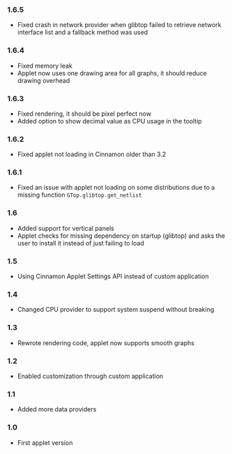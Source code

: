 ### 1.6.5
* Fixed crash in network provider when glibtop failed to retrieve network interface list and a fallback method was used

### 1.6.4
* Fixed memory leak
* Applet now uses one drawing area for all graphs, it should reduce drawing overhead

### 1.6.3
* Fixed rendering, it should be pixel perfect now
* Added option to show decimal value as CPU usage in the tooltip

### 1.6.2
* Fixed applet not loading in Cinnamon older than 3.2

### 1.6.1
* Fixed an issue with applet not loading on some distributions due to a missing function `GTop.glibtop.get_netlist`

### 1.6
* Added support for vertical panels
* Applet checks for missing dependency on startup (glibtop) and asks the user to install it instead of just failing to load

### 1.5
* Using Cinnamon Applet Settings API instead of custom application

### 1.4
* Changed CPU provider to support system suspend without breaking

### 1.3
* Rewrote rendering code, applet now supports smooth graphs

### 1.2
* Enabled customization through custom application

### 1.1
* Added more data providers

### 1.0
* First applet version
